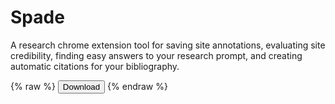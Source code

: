 # Spade
A research chrome extension tool for saving site annotations, evaluating site credibility, finding easy answers to your research prompt, and creating automatic citations for your bibliography.

{% raw %}
<button onclick="window.open('/books/book.pdf')">Download</button>
{% endraw %}

